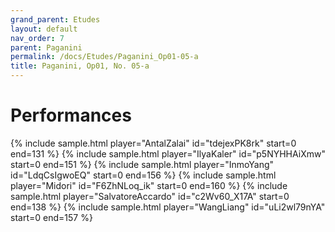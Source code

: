 ```yaml
---
grand_parent: Etudes
layout: default
nav_order: 7
parent: Paganini
permalink: /docs/Etudes/Paganini_Op01-05-a
title: Paganini, Op01, No. 05-a
---
```

# Performances
<div class="sample-container">
    {% include sample.html player="AntalZalai" id="tdejexPK8rk" start=0 end=131 %}
    {% include sample.html player="IlyaKaler" id="p5NYHHAiXmw" start=0 end=151 %}
    {% include sample.html player="InmoYang" id="LdqCsIgwoEQ" start=0 end=156 %}
    {% include sample.html player="Midori" id="F6ZhNLoq_ik" start=0 end=160 %}
    {% include sample.html player="SalvatoreAccardo" id="c2Wv60_X17A" start=0 end=138 %}
    {% include sample.html player="WangLiang" id="uLi2wl79nYA" start=0 end=157 %}
</div>
